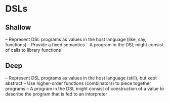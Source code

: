 # DSLs

## Shallow
– Represent DSL programs as values in the host language (like, say, functions)
– Provide a fixed semantics
– A program in the DSL might consist of calls to library functions

## Deep
– Represent DSL programs as values in the host language (still), but kept abstract
– Use higher-order functions (combinators) to piece together programs
– A program in the DSL might consist of construction of a value to describe the program that is fed to an interpreter

